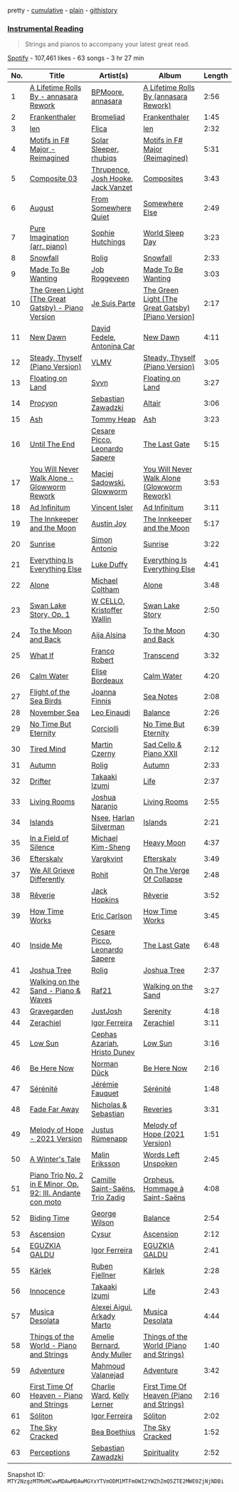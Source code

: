 pretty - [cumulative](/playlists/cumulative/37i9dQZF1DX7hmlhGsyxU0.md) - [plain](/playlists/plain/37i9dQZF1DX7hmlhGsyxU0) - [githistory](https://github.githistory.xyz/mackorone/spotify-playlist-archive/blob/main/playlists/plain/37i9dQZF1DX7hmlhGsyxU0)

### [Instrumental Reading](https://open.spotify.com/playlist/37i9dQZF1DX7hmlhGsyxU0)

> Strings and pianos to accompany your latest great read.

[Spotify](https://open.spotify.com/user/spotify) - 107,461 likes - 63 songs - 3 hr 27 min

| No. | Title | Artist(s) | Album | Length |
|---|---|---|---|---|
| 1 | [A Lifetime Rolls By \- annasara Rework](https://open.spotify.com/track/0r3ROaj4TrysELcI4LHODu) | [BPMoore](https://open.spotify.com/artist/7IZYQVOMyQi55ytXjYoXrP), [annasara](https://open.spotify.com/artist/77UdbRpv75Hby0KyMASqJJ) | [A Lifetime Rolls By \(annasara Rework\)](https://open.spotify.com/album/06d6otha9XjgY2QWtB05Xo) | 2:56 |
| 2 | [Frankenthaler](https://open.spotify.com/track/6fZyNWUtqDD9CXZI4Llh7G) | [Bromeliad](https://open.spotify.com/artist/3XlQzOKje7lZLZhMDnKZz3) | [Frankenthaler](https://open.spotify.com/album/2l8wc98B9kwJpXiQaZ4l35) | 1:45 |
| 3 | [len](https://open.spotify.com/track/7n1y7ynfqbQLK1WVilSZfr) | [Flica](https://open.spotify.com/artist/4cgwbxk8cR38EzgY9lq3Ff) | [len](https://open.spotify.com/album/14mRLH3XnpNrcXxOGwsqnI) | 2:32 |
| 4 | [Motifs in F\# Major \- Reimagined](https://open.spotify.com/track/2sOhSOG02uRICOf1JdiYaZ) | [Solar Sleeper](https://open.spotify.com/artist/01ImO2sBddUcSVJizuX4xG), [rhubiqs](https://open.spotify.com/artist/5RQkuHg4XctV2O1tsIvOkT) | [Motifs in F\# Major \(Reimagined\)](https://open.spotify.com/album/7GZhvGSHUc81ozjkG2AvhI) | 5:31 |
| 5 | [Composite 03](https://open.spotify.com/track/6WSmDwlRFDnYby18n6Bgor) | [Thrupence](https://open.spotify.com/artist/33WEbJHirq23bohapH3pI9), [Josh Hooke](https://open.spotify.com/artist/1X0yIDVrFaFeYmAqp0ETUj), [Jack Vanzet](https://open.spotify.com/artist/3Q4bHGAfG5KexzVaWE4fnf) | [Composites](https://open.spotify.com/album/4cXbbhXyF7CW82c4a7zLcY) | 3:43 |
| 6 | [August](https://open.spotify.com/track/2VOIhAAQ1l03SZaWCpqAuq) | [From Somewhere Quiet](https://open.spotify.com/artist/7rwEdsO6VoIZMiaI1uvZBQ) | [Somewhere Else](https://open.spotify.com/album/28YzCGO150LKYcSo9m05aV) | 2:49 |
| 7 | [Pure Imagination \(arr\. piano\)](https://open.spotify.com/track/7xTbPvlSUrD5sJBX9TI9dQ) | [Sophie Hutchings](https://open.spotify.com/artist/54MsweggxTxlfYUbhZNIQ0) | [World Sleep Day](https://open.spotify.com/album/3afUZpKbOJ5hlayBKAF4nt) | 3:23 |
| 8 | [Snowfall](https://open.spotify.com/track/1WBEvbuxU065CyFXQtR3v4) | [Rolig](https://open.spotify.com/artist/2ixZdtBEVIZUWLsoPvDQMz) | [Snowfall](https://open.spotify.com/album/0vWrlO35rzAbUfPr2CMZ7M) | 2:33 |
| 9 | [Made To Be Wanting](https://open.spotify.com/track/7MREpOljiZVy2CZzYX6fbt) | [Job Roggeveen](https://open.spotify.com/artist/5Ce5Yeu5QL8yvibnS2CZUv) | [Made To Be Wanting](https://open.spotify.com/album/2wIixNysnrygVhnUYf48zF) | 3:03 |
| 10 | [The Green Light \(The Great Gatsby\) \- Piano Version](https://open.spotify.com/track/1JrIcQ0MzD0B6OddEflF0U) | [Je Suis Parte](https://open.spotify.com/artist/0CAXDOuageq5zwYSpTqe63) | [The Green Light \(The Great Gatsby\) \[Piano Version\]](https://open.spotify.com/album/63hveeHmbv5Kb1sRK1rIsd) | 2:17 |
| 11 | [New Dawn](https://open.spotify.com/track/7CGrQSHf6dqeTX1VhC0xU4) | [David Fedele](https://open.spotify.com/artist/0ALRbdawPvvBA3OSnXhMsk), [Antonina Car](https://open.spotify.com/artist/2ms1p6jgg7xaVg9s33a8nJ) | [New Dawn](https://open.spotify.com/album/3N7B5fFi6cEpFcBwF7IF5P) | 4:11 |
| 12 | [Steady, Thyself \(Piano Version\)](https://open.spotify.com/track/4bl7oOOlzQEQnhxlY6298O) | [VLMV](https://open.spotify.com/artist/4odVEinIMqpSWy8oBnLbwl) | [Steady, Thyself \(Piano Version\)](https://open.spotify.com/album/3CrQl35Gjn3Qg9xuodrCbi) | 3:05 |
| 13 | [Floating on Land](https://open.spotify.com/track/0LAAlLIm2o7FwShCvPmUCc) | [Svvn](https://open.spotify.com/artist/43wgBNJ8ZZd9AYotJvzDzW) | [Floating on Land](https://open.spotify.com/album/2nq7JfT3k2eSy1kRm2Fk1X) | 3:27 |
| 14 | [Procyon](https://open.spotify.com/track/1s1lHjPIULWHiKyDnY6MdY) | [Sebastian Zawadzki](https://open.spotify.com/artist/5UYaW3kkkyj483LiCOleBH) | [Altair](https://open.spotify.com/album/63k0EPkRUVxxvAG86udhxo) | 3:06 |
| 15 | [Ash](https://open.spotify.com/track/6SHUHXfhBf2q8UrmSrTvGH) | [Tommy Heap](https://open.spotify.com/artist/2XWf0wicjSVj8j3a9roU0Y) | [Ash](https://open.spotify.com/album/4r4uivM8uagpk75U7ZEef9) | 3:23 |
| 16 | [Until The End](https://open.spotify.com/track/1uFPp4HMTVrZoKbpx1ngie) | [Cesare Picco](https://open.spotify.com/artist/1yxGwA4z1LaJR0UuQQEKYq), [Leonardo Sapere](https://open.spotify.com/artist/3t5VwuXNi91PtEFW3iLhgP) | [The Last Gate](https://open.spotify.com/album/3WOxjZRkOEgzzrK2wjibIy) | 5:15 |
| 17 | [You Will Never Walk Alone \- Glowworm Rework](https://open.spotify.com/track/1mR4Q4RBnZ7fBFStLKIbVG) | [Maciej Sadowski](https://open.spotify.com/artist/5NtUG4lcabgbge5bNJoX1J), [Glowworm](https://open.spotify.com/artist/6kPNTQ474Zvg8bq86OMutw) | [You Will Never Walk Alone \(Glowworm Rework\)](https://open.spotify.com/album/1KGcUdZHX9AQV7WpfcEwtM) | 3:53 |
| 18 | [Ad Infinitum](https://open.spotify.com/track/3sGAvKDYyY93h33E0XGYHd) | [Vincent Isler](https://open.spotify.com/artist/0rHKPUvWd7z8fAIhIpfJMj) | [Ad Infinitum](https://open.spotify.com/album/5CDChnLtuxj0ALvP9GqjfA) | 3:11 |
| 19 | [The Innkeeper and the Moon](https://open.spotify.com/track/2NorafETAjaOLdEvoOrfj3) | [Austin Joy](https://open.spotify.com/artist/6EQ4u4zmtbB7mXX0juIcDX) | [The Innkeeper and the Moon](https://open.spotify.com/album/2I22qH9JdIVJ1GAKclAuxv) | 5:17 |
| 20 | [Sunrise](https://open.spotify.com/track/2I2hhG25ox1FXfMFcbnos8) | [Simon Antonio](https://open.spotify.com/artist/0MN3gDdLq76RTXU53UrOh3) | [Sunrise](https://open.spotify.com/album/7Aaekg6jo3Z5tESUKyCiqy) | 3:22 |
| 21 | [Everything Is Everything Else](https://open.spotify.com/track/4RKYTpwYHjrriplUOlae20) | [Luke Duffy](https://open.spotify.com/artist/4ASptjf5qv6ZS6GfWWdHl2) | [Everything Is Everything Else](https://open.spotify.com/album/2DHZZIPWMaAe02rgscl7bH) | 4:41 |
| 22 | [Alone](https://open.spotify.com/track/7zZhAVT4FOl5JUd9Q7sZCL) | [Michael Coltham](https://open.spotify.com/artist/5T664fmEeBDgjy6BbfXYJd) | [Alone](https://open.spotify.com/album/67hrCzvkSsERGf3vtRsXeu) | 3:48 |
| 23 | [Swan Lake Story, Op\. 1](https://open.spotify.com/track/0xnJfH95YdS540hYkQK0qU) | [W CELLO](https://open.spotify.com/artist/3qEFluoXwyiaw2Du5gUrpd), [Kristoffer Wallin](https://open.spotify.com/artist/0mn754DaAJCH4nYkvB3IzT) | [Swan Lake Story](https://open.spotify.com/album/4xV5TH4Vr5ujQadhFpoxNU) | 2:50 |
| 24 | [To the Moon and Back](https://open.spotify.com/track/09icwafvwR2gNJG2sdocIA) | [Aija Alsina](https://open.spotify.com/artist/6WKIDa04sU45Uys0wydkWA) | [To the Moon and Back](https://open.spotify.com/album/6qESYkfoIJvle5je10xY2P) | 4:30 |
| 25 | [What If](https://open.spotify.com/track/7vXfjSymSmza9Boy5pUedX) | [Franco Robert](https://open.spotify.com/artist/3SmMFjYXeSKnh6JOJ1fpIx) | [Transcend](https://open.spotify.com/album/48TZuG4b6WDgNJgvM2IEI1) | 3:32 |
| 26 | [Calm Water](https://open.spotify.com/track/3VHj17DOjq1Yf89SCPK0Nj) | [Elise Bordeaux](https://open.spotify.com/artist/4LARDrja1IhwG5bE3512AW) | [Calm Water](https://open.spotify.com/album/3slPGMMjH6yTnbbJ0yYv8l) | 4:20 |
| 27 | [Flight of the Sea Birds](https://open.spotify.com/track/05xneJHhmYhIPXwonkQFzI) | [Joanna Finnis](https://open.spotify.com/artist/6Lwb4OP1M9HhvZGN73m14Y) | [Sea Notes](https://open.spotify.com/album/2dRAPX38G1swd3F15V9Tsl) | 2:08 |
| 28 | [November Sea](https://open.spotify.com/track/0dxSuI5Uriw7To0hzt9cjw) | [Leo Einaudi](https://open.spotify.com/artist/0GHoFPbzSyOcxJ2RB9YmyX) | [Balance](https://open.spotify.com/album/0nxsmIu2WTp8h0VF2x5zoI) | 2:26 |
| 29 | [No Time But Eternity](https://open.spotify.com/track/7cAxtGjcTqffwer1mdT6JY) | [Corciolli](https://open.spotify.com/artist/2Np4nlDQduEo65iSyGZ4mk) | [No Time But Eternity](https://open.spotify.com/album/22vYfRDKZAS9Z0r1mH0tsY) | 6:39 |
| 30 | [Tired Mind](https://open.spotify.com/track/5Uq1XhExgdb6fGLwEcT5Qd) | [Martin Czerny](https://open.spotify.com/artist/3dKnHhya1g24Mwljr9jbDu) | [Sad Cello & Piano XXII](https://open.spotify.com/album/1Zd0oRtoHZa6HTQ7f0diiZ) | 2:12 |
| 31 | [Autumn](https://open.spotify.com/track/1qBQECdGaZL0Nwg55VMniX) | [Rolig](https://open.spotify.com/artist/2ixZdtBEVIZUWLsoPvDQMz) | [Autumn](https://open.spotify.com/album/5MbVgvlnSE13v5BQEGgN0Q) | 2:33 |
| 32 | [Drifter](https://open.spotify.com/track/5qylsVTG6k9vStN40LcpwW) | [Takaaki Izumi](https://open.spotify.com/artist/240xN4Tp3Sbkj9XxinXV3p) | [Life](https://open.spotify.com/album/3Ly89MLIwLM1ECNLJUTJRa) | 2:37 |
| 33 | [Living Rooms](https://open.spotify.com/track/6aLbzGqkGEM0BH9CNnqjhG) | [Joshua Naranjo](https://open.spotify.com/artist/79umW4lywuQrIeeDrleqB5) | [Living Rooms](https://open.spotify.com/album/0QLTI6SySPkg2au68DdWpE) | 2:55 |
| 34 | [Islands](https://open.spotify.com/track/4KSdwXraUt7fy4gjbnDC7G) | [Nsee](https://open.spotify.com/artist/6OXXdblCiAoJnv4kp1jpkm), [Harlan Silverman](https://open.spotify.com/artist/6RR7uINKmGclSu0zHBC7mU) | [Islands](https://open.spotify.com/album/4KxG2lk8yqgOaFiMEDGZVd) | 2:21 |
| 35 | [In a Field of Silence](https://open.spotify.com/track/0LNvUKT6sskN56036poQCY) | [Michael Kim\-Sheng](https://open.spotify.com/artist/0agioWluEClo8cE4fzJvsd) | [Heavy Moon](https://open.spotify.com/album/6O6ppwplf6HF4hYgbhl4Iz) | 4:37 |
| 36 | [Efterskalv](https://open.spotify.com/track/4C6KmjztYfUOdAiHixnlno) | [Vargkvint](https://open.spotify.com/artist/5NMemsa74w1oXETsZZkh1a) | [Efterskalv](https://open.spotify.com/album/5awzU6y9tgPQq4axj75TjS) | 3:49 |
| 37 | [We All Grieve Differently](https://open.spotify.com/track/1FnkCdVKl5Hi5W6lOIDOFJ) | [Rohit](https://open.spotify.com/artist/5MtG1IkGbboA8zA1ArmYL3) | [On The Verge Of Collapse](https://open.spotify.com/album/70wpmzAa3c2tAeMQSSa6TA) | 2:48 |
| 38 | [Rêverie](https://open.spotify.com/track/4VAjZUJSihI7cKpuP8mJRy) | [Jack Hopkins](https://open.spotify.com/artist/0RwM3W2gHbLUjWhdF35JtV) | [Rêverie](https://open.spotify.com/album/2RKHY2zuVqYuI6XXOVeLRK) | 3:52 |
| 39 | [How Time Works](https://open.spotify.com/track/4xqfOnP7Mue9j5JJVfLFyh) | [Eric Carlson](https://open.spotify.com/artist/3rBIitlyjzAPUDj80fM3TE) | [How Time Works](https://open.spotify.com/album/70cJVjIxPDkseZhzGy5kkE) | 3:45 |
| 40 | [Inside Me](https://open.spotify.com/track/0W9q5K8mYvwOU8tc8m7XmJ) | [Cesare Picco](https://open.spotify.com/artist/1yxGwA4z1LaJR0UuQQEKYq), [Leonardo Sapere](https://open.spotify.com/artist/3t5VwuXNi91PtEFW3iLhgP) | [The Last Gate](https://open.spotify.com/album/3WOxjZRkOEgzzrK2wjibIy) | 6:48 |
| 41 | [Joshua Tree](https://open.spotify.com/track/2lhwDrrTEQFiuveT3D2goS) | [Rolig](https://open.spotify.com/artist/2ixZdtBEVIZUWLsoPvDQMz) | [Joshua Tree](https://open.spotify.com/album/0QOvM8uZd9MukqMjJZZqaw) | 2:37 |
| 42 | [Walking on the Sand \- Piano & Waves](https://open.spotify.com/track/0sjTR8qQqGXyFS8QcccqMJ) | [Raf21](https://open.spotify.com/artist/5fzZ93Y7teAEqppKqLAlR8) | [Walking on the Sand](https://open.spotify.com/album/2EYGPQArAHH1cbaGELf7j4) | 3:27 |
| 43 | [Gravegarden](https://open.spotify.com/track/49TkJGEsIbcSIIJUkXziAR) | [JustJosh](https://open.spotify.com/artist/1TbzLqFHKYsQ428ZTKqvx8) | [Serenity](https://open.spotify.com/album/5azwhbDYpWykwwAH6YZMOh) | 4:18 |
| 44 | [Zerachiel](https://open.spotify.com/track/0APuGGovBTro3z0a3pdZUn) | [Igor Ferreira](https://open.spotify.com/artist/6w7RikrpXmwrnLc6udBXc1) | [Zerachiel](https://open.spotify.com/album/1qD1l9X0SPLyPhkjoE9C2R) | 3:11 |
| 45 | [Low Sun](https://open.spotify.com/track/2WV63cJoapM6BNN22RvxZF) | [Cephas Azariah](https://open.spotify.com/artist/2QgmTlO54CWmrzQyXLbtRG), [Hristo Dunev](https://open.spotify.com/artist/4MLvUhJnm30eDAF8ZfC6UF) | [Low Sun](https://open.spotify.com/album/5nPnWhONfOxXGJ24qAaJwc) | 3:16 |
| 46 | [Be Here Now](https://open.spotify.com/track/6FC7o2qC7oU1Aa6qJAnptQ) | [Norman Dück](https://open.spotify.com/artist/5v5UYx58FiFAcbWIjZ4kPB) | [Be Here Now](https://open.spotify.com/album/5uXs3lwuibE9vUFisIoGmH) | 2:16 |
| 47 | [Sérénité](https://open.spotify.com/track/4KwJZiykCwZTDNF8ArSMWZ) | [Jérémie Fauquet](https://open.spotify.com/artist/2JfYFXAwjWCX0EY9ZdPiob) | [Sérénité](https://open.spotify.com/album/1XdeturncHpWMnATLRATPZ) | 1:48 |
| 48 | [Fade Far Away](https://open.spotify.com/track/29JEQ9F09fK6pyyEwy66am) | [Nicholas & Sebastian](https://open.spotify.com/artist/2ZhGLAopjPHOCwtBpNPRVV) | [Reveries](https://open.spotify.com/album/6VXf0ZqeNciAwRPVJRL1b7) | 3:31 |
| 49 | [Melody of Hope \- 2021 Version](https://open.spotify.com/track/7JoliVgzCfJa1EENp5ScpO) | [Justus Rümenapp](https://open.spotify.com/artist/5ReWt14yNNEEllVZddhEDl) | [Melody of Hope \(2021 Version\)](https://open.spotify.com/album/4hGBSFBJxqDFSLVhrsbZQS) | 1:51 |
| 50 | [A Winter's Tale](https://open.spotify.com/track/40Vn1ZHFzVdtTYLJ4huCfa) | [Malin Eriksson](https://open.spotify.com/artist/43yDuFWdDwDW8hDwjfAxUU) | [Words Left Unspoken](https://open.spotify.com/album/4P09SKvRAbJhBrNwDv7ABc) | 2:45 |
| 51 | [Piano Trio No\. 2 in E Minor, Op\. 92: III\. Andante con moto](https://open.spotify.com/track/0gV4E8Muwz7pCkzxmyCYmG) | [Camille Saint\-Saëns](https://open.spotify.com/artist/436sYg6CZhNefQJogaXeK0), [Trio Zadig](https://open.spotify.com/artist/7oWMf0cOlv11D8rSquhOd0) | [Orpheus\. Hommage à Saint\-Saëns](https://open.spotify.com/album/3ygvZKfgahI5BQfOFqV0FJ) | 4:08 |
| 52 | [Biding Time](https://open.spotify.com/track/6gy6hOA6rtxL8LHCKm7hYC) | [George Wilson](https://open.spotify.com/artist/3crBavkxFGH8HktUgUqUDY) | [Balance](https://open.spotify.com/album/0nxsmIu2WTp8h0VF2x5zoI) | 2:54 |
| 53 | [Ascension](https://open.spotify.com/track/2VIXkigavUSZO66aQifzeZ) | [Cysur](https://open.spotify.com/artist/4HCIz5lkrc1mvJwHrGFL8l) | [Ascension](https://open.spotify.com/album/0ebShmigwYPVYWM3avAn4U) | 2:12 |
| 54 | [EGUZKIA GALDU](https://open.spotify.com/track/3EsMeZfc60xWznnM6QgHBq) | [Igor Ferreira](https://open.spotify.com/artist/6w7RikrpXmwrnLc6udBXc1) | [EGUZKIA GALDU](https://open.spotify.com/album/6mHmrZX37v9XTVUJWVavXv) | 2:41 |
| 55 | [Kärlek](https://open.spotify.com/track/3biDlhK0lzErVCKW1Yoafk) | [Ruben Fjellner](https://open.spotify.com/artist/44oQBciAO9OkwefVrQUFLG) | [Kärlek](https://open.spotify.com/album/5zlFzaQwZqdmwEJuFkVzX8) | 2:28 |
| 56 | [Innocence](https://open.spotify.com/track/5IUQOzC9u2IMs6FcGEe5pX) | [Takaaki Izumi](https://open.spotify.com/artist/240xN4Tp3Sbkj9XxinXV3p) | [Life](https://open.spotify.com/album/3Ly89MLIwLM1ECNLJUTJRa) | 2:43 |
| 57 | [Musica Desolata](https://open.spotify.com/track/3Yxr6ErXlxOZlKpHopaOZ4) | [Alexei Aigui](https://open.spotify.com/artist/5LaWJYIJaRFtx0HbieOTE5), [Arkady Marto](https://open.spotify.com/artist/2EgSk5VfvU0eFTdX3J7tWx) | [Musica Desolata](https://open.spotify.com/album/6d2zEv374iiL8FmTRbuklB) | 4:44 |
| 58 | [Things of the World \- Piano and Strings](https://open.spotify.com/track/5e7rOKu6CZxntaa8gKOihj) | [Amelie Bernard](https://open.spotify.com/artist/1VcWfPz5hcVdwJwmkzp37N), [Andy Muller](https://open.spotify.com/artist/3GJdStK9xNIA5iOpesGg4d) | [Things of the World \(Piano and Strings\)](https://open.spotify.com/album/2yxNHqEapsxfDnheg65zrI) | 1:40 |
| 59 | [Adventure](https://open.spotify.com/track/6hAQReL2lY2ygoJF0nXQic) | [Mahmoud Valanejad](https://open.spotify.com/artist/4qCb7k3NdlqIqh0fXl2Kor) | [Adventure](https://open.spotify.com/album/5AuYjfOuvm2mcAoJiQV0Sn) | 3:42 |
| 60 | [First Time Of Heaven \- Piano and Strings](https://open.spotify.com/track/28xXlF8sz0TgNL52WI7VkT) | [Charlie Ward](https://open.spotify.com/artist/2DAW0Yp7gDtFqrJk4v3zt2), [Kelly Lerner](https://open.spotify.com/artist/1qEe8TfUNdAIGm9ZBe23hO) | [First Time Of Heaven \(Piano and Strings\)](https://open.spotify.com/album/5J4JVqt7PgLD5RzwYt5FjG) | 2:16 |
| 61 | [Sóliton](https://open.spotify.com/track/5WstJ13vyaoD8EqpVbKB8v) | [Igor Ferreira](https://open.spotify.com/artist/6w7RikrpXmwrnLc6udBXc1) | [Sóliton](https://open.spotify.com/album/0971hkOs6jrivjyQaAgdqE) | 2:02 |
| 62 | [The Sky Cracked](https://open.spotify.com/track/16MckwrwnXAFgDoseVsm4U) | [Bea Boethius](https://open.spotify.com/artist/63QcI4ykgbf0wor4YYOQz5) | [The Sky Cracked](https://open.spotify.com/album/0N1bObtjCQm3wOGTZT9QsG) | 1:52 |
| 63 | [Perceptions](https://open.spotify.com/track/6PwLqNEDYKaVhNk7Aeonnu) | [Sebastian Zawadzki](https://open.spotify.com/artist/5UYaW3kkkyj483LiCOleBH) | [Spirituality](https://open.spotify.com/album/5ITO0u3GqWfE5wIx2nXbJ5) | 2:52 |

Snapshot ID: `MTY2NzgzMTMxMCwwMDAwMDAwMGYxYTVmODM1MTFmOWI2YWZhZmQ5ZTE2MWE0ZjNjNDBi`
